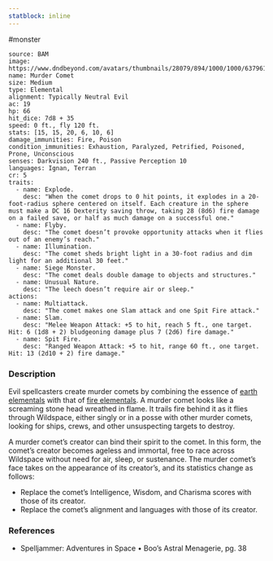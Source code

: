 ```yaml
---
statblock: inline
---
```

 #monster 

```statblock
source: BAM
image: https://www.dndbeyond.com/avatars/thumbnails/28079/894/1000/1000/637961800881115372.jpeg
name: Murder Comet
size: Medium
type: Elemental
alignment: Typically Neutral Evil
ac: 19
hp: 66
hit_dice: 7d8 + 35
speed: 0 ft., fly 120 ft.
stats: [15, 15, 20, 6, 10, 6]
damage_immunities: Fire, Poison
condition_immunities: Exhaustion, Paralyzed, Petrified, Poisoned, Prone, Unconscious
senses: Darkvision 240 ft., Passive Perception 10
languages: Ignan, Terran
cr: 5
traits:
  - name: Explode.
    desc: "When the comet drops to 0 hit points, it explodes in a 20-foot-radius sphere centered on itself. Each creature in the sphere must make a DC 16 Dexterity saving throw, taking 28 (8d6) fire damage on a failed save, or half as much damage on a successful one."
  - name: Flyby.
    desc: "The comet doesn’t provoke opportunity attacks when it flies out of an enemy’s reach."
  - name: Illumination.
    desc: "The comet sheds bright light in a 30-foot radius and dim light for an additional 30 feet."
  - name: Siege Monster.
    desc: "The comet deals double damage to objects and structures."
  - name: Unusual Nature.
    desc: "The leech doesn’t require air or sleep."
actions:
  - name: Multiattack.
    desc: "The comet makes one Slam attack and one Spit Fire attack."
  - name: Slam.
    desc: "Melee Weapon Attack: +5 to hit, reach 5 ft., one target. Hit: 6 (1d8 + 2) bludgeoning damage plus 7 (2d6) fire damage."
  - name: Spit Fire.
    desc: "Ranged Weapon Attack: +5 to hit, range 60 ft., one target. Hit: 13 (2d10 + 2) fire damage."
```

### Description

Evil spellcasters create murder comets by combining the essence of [earth elementals](https://www.dndbeyond.com/monsters/16853-earth-elemental) with that of [fire elementals](https://www.dndbeyond.com/monsters/16861-fire-elemental). A murder comet looks like a screaming stone head wreathed in flame. It trails fire behind it as it flies through Wildspace, either singly or in a posse with other murder comets, looking for ships, crews, and other unsuspecting targets to destroy.

A murder comet’s creator can bind their spirit to the comet. In this form, the comet’s creator becomes ageless and immortal, free to race across Wildspace without need for air, sleep, or sustenance. The murder comet’s face takes on the appearance of its creator’s, and its statistics change as follows:
-   Replace the comet’s Intelligence, Wisdom, and Charisma scores with those of its creator.
-   Replace the comet’s alignment and languages with those of its creator.

### References

* Spelljammer: Adventures in Space • Boo’s Astral Menagerie, pg. 38
